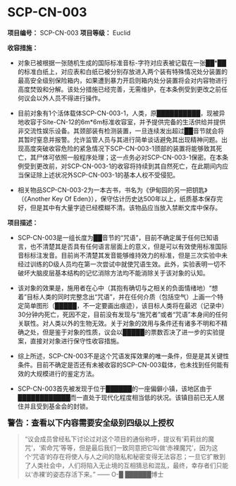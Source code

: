 # SCP-CN-003


**项目编号：** SCP-CN-003
**项目等级：** Euclid

**收容措施：** 

- 对象已被根据一张随机生成的国际标准音标-字符对应表被记载在一张██*██的标准白纸上，对应表和白纸已被分别存放进入两个装有特殊情况处分装置的最高安全级别保险箱内，如果遭到暴力开启则箱内处分装置将会对内容物进行高度焚毁和分解。该处分措施已经完善，无需维护，在本条例受到更改之前任何议会以外人员不得进行操作。

- 目前对象有1个活体载体SCP-CN-003-1，人类，原██████████，现被异地收容于Site-CN-12的6m*6m标准收容室，并予提供完备的生活供给并提供非交流性娱乐设备。其颈部装有检测装置，一旦连续发出超过██音节就会将其暂时窒息并报警。允许监管人员与其进行简单谈话避免其出现精神问题。出现高度突破收容危险的紧急情况下SCP-CN-003-1颈部的装置将能够致其死亡，其尸体可依照一般程序处理；这一点务必对SCP-CN-003-1保密。在本条例受到更改前，对SCP-CN-003-1的收容将持续到其自然死亡，在此期间内应当保证除上述状况外SCP-CN-003-1的基本人权不受侵犯。

- 相关物品SCP-CN-003-2为一本古书，书名为《伊甸园的另一把钥匙》（《Another Key Of Eden》），保守估计历史达500年以上，纸质基本保存完好，但是其中有大量字迹已经模糊不清。该物品应当放入禁断文库中保存。

**项目描述：** 

- SCP-CN-003是一组长度为██音节的“咒语”，目前不确定属于任何已知语言，也不清楚其是否具有任何语言层面上的意义，但是可以有效使用标准国际音标标注发音。目前尚不清楚其发音能够维持效力的标准，但是三次实验中未经过训练的D级人员均在第一次尝试中就使咒语生效。此外，实验表明一切不破坏大脑皮层基本结构的记忆消除方法均不能消除关于该对象的认知。

- 该对象的效果是，施用者在心中（其抱有确切与之相关的负面情绪地）“想着”目标人类的同时完整念出“咒语”，并在任何介质（包括空气）上画一个特定简单图形（█████，不一定要画出痕迹），该目标人类将在最迟（记录中）30分钟内死亡，死因不定，目前没有发现与“施咒者”或者“咒语”本身间的任何关联性。对人类以外的生物无效。关于对象的效用与条件还有诸多不明和不精确之处，但是鉴于对象的性质，议会以█████的票数否决了进一步的实验提案，直接对对象进行保守性收容措施。

- 综上所述，SCP-CN-003不是这个咒语发挥效果的唯一条件，但是是其关键性条件。目前不确定是否还有未被收容的SCP-CN-003载体，也未找到任何能有效的大规模进行的鉴定方法。

- SCP-CN-003首先被发现于位于██████的一座偏僻小镇，该地区由于████████████而一直处于现代化程度相当低的状况。该镇目前已无人居住并且受到基金会的封锁。

**<span style='font-size:large;'>&#35686;&#21578;&#65306;&#26597;&#30475;&#20197;&#19979;&#20869;&#23481;&#38656;&#35201;&#23433;&#20840;&#32423;&#21035;&#22235;&#32423;&#20197;&#19978;&#25480;&#26435;</span>** 





> “议会成员曾经私下讨论过对这个项目的通俗称呼，提议有‘莉莉丝的魔咒’，‘索命咒’等等，但是最后我们一致同意把它叫做‘赤裸魔咒’，因为这个‘咒语’的存在将使人与人之间的隐私和秘密变得无法容忍；一旦它扩散到了人类社会中，人们将陷入无止境的互相猜忌和混乱，最终，幸存者们只能以‘赤裸’的姿态存活下来。”
—— O-█ ██████博士
> 


